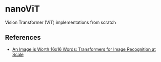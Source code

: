 # nanoViT
Vision Transformer (ViT) implementations from scratch







## References
- [An Image is Worth 16x16 Words: Transformers for Image Recognition at Scale](https://arxiv.org/pdf/2010.11929)
